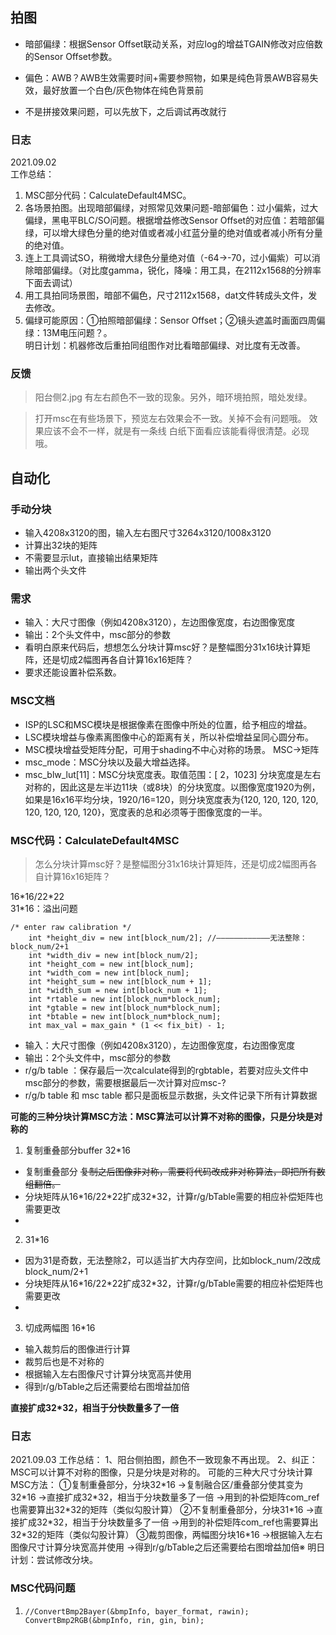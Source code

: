 ## 拍图
- 暗部偏绿：根据Sensor Offset联动关系，对应log的增益TGAIN修改对应倍数的Sensor Offset参数。
- 偏色：AWB？AWB生效需要时间+需要参照物，如果是纯色背景AWB容易失效，最好放置一个白色/灰色物体在纯色背景前

- 不是拼接效果问题，可以先放下，之后调试再改就行

### 日志
2021.09.02  
工作总结：  
1. MSC部分代码：CalculateDefault4MSC。
2. 各场景拍图。出现暗部偏绿，对照常见效果问题-暗部偏色：过小偏紫，过大偏绿，黑电平BLC/SO问题。根据增益修改Sensor Offset的对应值：若暗部偏绿，可以增大绿色分量的绝对值或者减小红蓝分量的绝对值或者减小所有分量的绝对值。
3. 连上工具调试SO，稍微增大绿色分量绝对值（-64→-70，过小偏紫）可以消除暗部偏绿。（对比度gamma，锐化，降噪：用工具，在2112x1568的分辨率下面去调试）
4. 用工具拍同场景图，暗部不偏色，尺寸2112x1568，dat文件转成头文件，发去修改。
5. 偏绿可能原因：①拍照暗部偏绿：Sensor Offset；②镜头遮盖时画面四周偏绿：13M电压问题？。	  
明日计划：机器修改后重拍同组图作对比看暗部偏绿、对比度有无改善。

### 反馈
> 阳台侧2.jpg 有左右颜色不一致的现象。另外，暗环境拍照，暗处发绿。

> 打开msc在有些场景下，预览左右效果会不一致。关掉不会有问题哦。
> 效果应该不会不一样，就是有一条线
> 白纸下面看应该能看得很清楚。必现哦。



## 自动化

### 手动分块
- 输入4208x3120的图，输入左右图尺寸3264x3120/1008x3120
- 计算出32块的矩阵
- 不需要显示lut，直接输出结果矩阵
- 输出两个头文件

### 需求
- 输入：大尺寸图像（例如4208x3120），左边图像宽度，右边图像宽度
- 输出：2个头文件中，msc部分的参数
- 看明白原来代码后，想想怎么分块计算msc好？是整幅图分31x16块计算矩阵，还是切成2幅图再各自计算16x16矩阵？
- 要求还能设置补偿系数。

### MSC文档
- ISP的LSC和MSC模块是根据像素在图像中所处的位置，给予相应的增益。  
- LSC模块增益与像素离图像中心的距离有关，所以补偿增益呈同心圆分布。
- MSC模块增益受矩阵分配，可用于shading不中心对称的场景。  MSC→矩阵  
- msc_mode：MSC分块以及最大增益选择。
- msc_blw_lut[11]：MSC分块宽度表。取值范围：[ 2，1023]
分块宽度是左右对称的，因此这是左半边11块（或8块）的分块宽度。以图像宽度1920为例，如果是16x16平均分块，1920/16=120，则分块宽度表为{120, 120, 120, 120, 120, 120, 120, 120}，宽度表的总和必须等于图像宽度的一半。

### MSC代码：CalculateDefault4MSC
> 怎么分块计算msc好？是整幅图分31x16块计算矩阵，还是切成2幅图再各自计算16x16矩阵？    

16\*16/22\*22  
31\*16：溢出问题  
```
/* enter raw calibration */
	int *height_div = new int[block_num/2]; //————————————无法整除：block_num/2+1
	int *width_div = new int[block_num/2];
	int *height_com = new int[block_num];
	int *width_com = new int[block_num];
	int *height_sum = new int[block_num + 1];
	int *width_sum = new int[block_num + 1];
	int *rtable = new int[block_num*block_num];
	int *gtable = new int[block_num*block_num];
	int *btable = new int[block_num*block_num];
	int max_val = max_gain * (1 << fix_bit) - 1;
```


- 输入：大尺寸图像（例如4208x3120），左边图像宽度，右边图像宽度
- 输出：2个头文件中，msc部分的参数
- r/g/b table ：保存最后一次calculate得到的rgbtable，若要对应头文件中msc部分的参数，需要根据最后一次计算对应msc-?
- r/g/b table 和 msc table 都只是面板显示数据，头文件记录下所有计算数据 

**可能的三种分块计算MSC方法：MSC算法可以计算不对称的图像，只是分块是对称的**
1. 复制重叠部分buffer 32\*16
- 复制重叠部分
~~复制之后图像非对称，需要将代码改成非对称算法，即把所有数组翻倍。~~
- 分块矩阵从16\*16/22\*22扩成32\*32，计算r/g/bTable需要的相应补偿矩阵也需要更改
- 
2. 31\*16
- 因为31是奇数，无法整除2，可以适当扩大内存空间，比如block_num/2改成block_num/2+1
- 分块矩阵从16\*16/22\*22扩成32\*32，计算r/g/bTable需要的相应补偿矩阵也需要更改
- 
3. 切成两幅图 16\*16
- 输入裁剪后的图像进行计算
- 裁剪后也是不对称的
- 根据输入左右图像尺寸计算分块宽高并使用
- 得到r/g/bTable之后还需要给右图增益加倍

**直接扩成32\*32，相当于分快数量多了一倍**

### 日志
2021.09.03
工作总结：
1、阳台侧拍图，颜色不一致现象不再出现。
2、纠正：MSC可以计算不对称的图像，只是分块是对称的。
可能的三种大尺寸分块计算MSC方法：
①复制重叠部分，分块32\*16
→复制融合区/重叠部分使其变为32\*16
→直接扩成32\*32，相当于分块数量多了一倍
→用到的补偿矩阵com_ref也需要算出32\*32的矩阵（类似勾股计算）
②不复制重叠部分，分块31\*16
→直接扩成32\*32，相当于分块数量多了一倍
→用到的补偿矩阵com_ref也需要算出32\*32的矩阵（类似勾股计算）
③裁剪图像，两幅图分块16\*16
→根据输入左右图像尺寸计算分块宽高并使用
→得到r/g/bTable之后还需要给右图增益加倍※
明日计划：尝试修改分块。

### MSC代码问题
1. `//ConvertBmp2Bayer(&bmpInfo, bayer_format, rawin);
	ConvertBmp2RGB(&bmpInfo, rin, gin, bin);`

